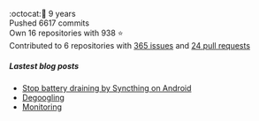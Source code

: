 :octocat::birthday: 9 years  
Pushed 6617 commits  
Own 16 repositories with 938 :star:  
Contributed to 6 repositories with [365 issues](https://github.com/issues?q=is%3Aissue+author%3Aeoli3n) and [24 pull requests](https://github.com/pulls?q=is%3Apr+author%3Aeoli3n+)

##### Lastest blog posts
- [Stop battery draining by Syncthing on Android](https://eoli3n.github.io/2021/12/29/syncthing-battery-draining.html)
- [Degoogling](https://eoli3n.github.io/2021/12/21/degoogling-android.html)
- [Monitoring](https://eoli3n.github.io/2021/12/10/monitoring.html)
